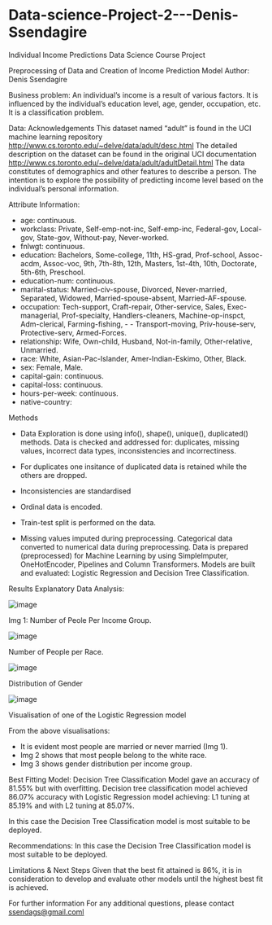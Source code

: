 # Data-science-Project-2---Denis-Ssendagire

Individual Income Predictions
Data Science Course Project

Preprocessing of Data and Creation of Income Prediction Model
Author: Denis Ssendagire

Business problem:
An individual’s income is a result of various factors. It is influenced by the individual’s education level, age, gender, occupation, etc. It is a classification problem.

Data:
Acknowledgements This dataset named “adult” is found in the UCI machine learning repository http://www.cs.toronto.edu/~delve/data/adult/desc.html The detailed description on the dataset can be found in the original UCI documentation http://www.cs.toronto.edu/~delve/data/adult/adultDetail.html
The data constitutes of demographics and other features to describe a person. The intention is to explore the possibility of predicting income level based on the individual’s personal information.

Attribute Information:

- age: continuous.
- workclass: Private, Self-emp-not-inc, Self-emp-inc, Federal-gov, Local-gov, State-gov, Without-pay, Never-worked.
- fnlwgt: continuous.
- education: Bachelors, Some-college, 11th, HS-grad, Prof-school, Assoc-acdm, Assoc-voc, 9th, 7th-8th, 12th, Masters, 1st-4th, 10th, Doctorate, 5th-6th, Preschool.
- education-num: continuous.
- marital-status: Married-civ-spouse, Divorced, Never-married, Separated, Widowed, Married-spouse-absent, Married-AF-spouse.
- occupation: Tech-support, Craft-repair, Other-service, Sales, Exec-managerial, Prof-specialty, Handlers-cleaners, Machine-op-inspct, Adm-clerical, Farming-fishing, - - Transport-moving, Priv-house-serv, Protective-serv, Armed-Forces.
- relationship: Wife, Own-child, Husband, Not-in-family, Other-relative, Unmarried.
- race: White, Asian-Pac-Islander, Amer-Indian-Eskimo, Other, Black.
- sex: Female, Male.
- capital-gain: continuous.
- capital-loss: continuous.
- hours-per-week: continuous.
- native-country: 

Methods
- Data Exploration is done using info(), shape(), unique(), duplicated() methods. Data is checked and addressed for: duplicates, missing values, incorrect data types,    inconsistencies and incorrectiness.

- For duplicates one insitance of duplicated data is retained while the others are dropped.
- Inconsistencies are standardised
- Ordinal data is encoded.
- Train-test split is performed on the data.
- Missing values imputed during preprocessing.
Categorical data converted to numerical data during preprocessing.
Data is prepared (preprocessed) for Machine Learning by using SimpleImputer, OneHotEncoder, Pipelines and Column Transformers.
Models are built and evaluated: Logistic Regression and Decision Tree Classification.

Results
Explanatory Data Analysis:

![image](https://user-images.githubusercontent.com/109603891/193822965-35c3e2f2-93e8-4733-9109-79605c051b07.png)

Img 1: Number of Peole Per Income Group.

![image](https://user-images.githubusercontent.com/109603891/193823325-cfdd39c9-9468-46b6-9ae6-7b1fe74741ec.png)

Number of People per Race.

![image](https://user-images.githubusercontent.com/109603891/193824189-cbe815cb-9eae-46a4-b522-49d1112839aa.png)

Distribution of Gender

![image](https://user-images.githubusercontent.com/109603891/193825197-20798d85-33e1-404f-8e8c-adbf513b122b.png)

Visualisation of one of the Logistic Regression model

From the above visualisations:
- It is evident most people are married or never married (Img 1).
- Img 2 shows that most people belong to the white race.
- Img 3 shows gender distribution per income group.

Best Fitting Model:
Decision Tree Classification Model gave an accuracy of 81.55% but with overfitting. Decision tree classification model achieved 86.07% accuracy with Logistic Regression model achieving: L1 tuning at 85.19% and with L2 tuning at 85.07%.

In this case the Decision Tree Classification model is most suitable to be deployed.

Recommendations:
In this case the Decision Tree Classification model is most suitable to be deployed.

Limitations & Next Steps
Given that the best fit attained is 86%, it is in consideration to develop and evaluate other models until the highest best fit is achieved.

For further information
For any additional questions, please contact ssendags@gmail.coml
